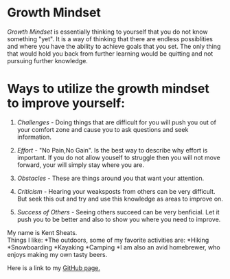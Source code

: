 # **Growth Mindset**

 *Growth Mindset* is essentially thinking to yourself that you do not know something "yet".  It is a way of thinking that there are endless possiblities and where you have the ability to achieve goals that you set.  The only thing that would hold you back from further learning would be quitting and not pursuing further knowledge. 

# **Ways to utilize the growth mindset to improve yourself:**

1. _Challenges_ -  Doing things that are difficult for you will push you out of your comfort zone and cause you to ask questions and seek information.  

1. _Effort_ - "No Pain,No Gain". Is the best way to describe why effort is important.  If you do not allow youself to struggle then you will not move forward, your will simply stay where you are.

1. _Obstacles_ - These are things around you that want your attention. 

1. _Criticism_ - Hearing your weaksposts from others can be very difficult.  But seek this out and try and use this knowledge as areas to improve on.

1. _Success of Others_ -  Seeing others succeed can be very benficial.  Let it push you to be better and also to show you where you need to improve.  

My name is Kent Sheats.  
Things I like:
*The outdoors, some of my favorite activities are:
  *Hiking
  *Snowboarding
  *Kayaking
  *Camping
*I am also an avid homebrewer, who enjoys making my own tasty beers.

Here is a link to my [GitHub page.](https://github.com/KentFletcher)
